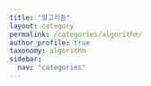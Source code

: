 ```yaml
---
title: "알고리즘"
layout: category
permalink: /categories/algorithm/
author_profile: true
taxonomy: algorithm
sidebar:
  nav: "categories"
---
```

